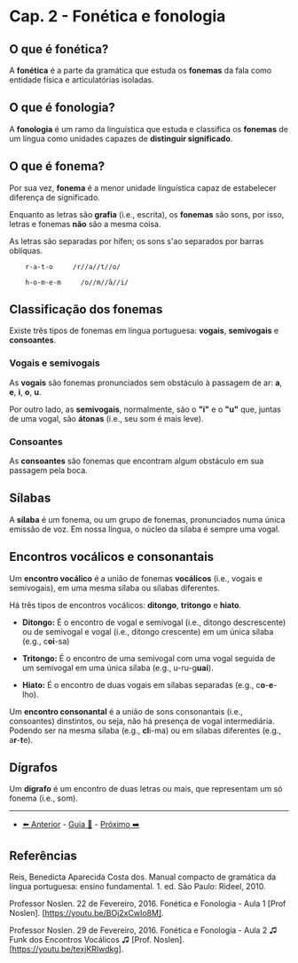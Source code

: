 # Cap. 2 - Fonética e fonologia

## O que é fonética?

A **fonética** é a parte da gramática que estuda os **fonemas** da fala como entidade física e articulatórias isoladas.

## O que é fonologia?

A **fonologia** é um ramo da linguística que estuda e classifica os **fonemas** de um língua como unidades capazes de **distinguir significado**.

## O que é fonema?

Por sua vez, **fonema** é a menor unidade linguística capaz de estabelecer diferença de significado.

Enquanto as letras são **grafia** (i.e., escrita), os **fonemas** são sons, por isso, letras e fonemas **não** são a mesma coisa.

As letras são separadas por hífen; os sons s'ao separados por barras oblíquas.

```
    r-a-t-o     /r//a//t//o/
```

```
    h-o-m-e-m     /o//m//ã//i/
```

## Classificação dos fonemas

Existe três tipos de fonemas em língua portuguesa: **vogais**, **semivogais** e **consoantes**.

### Vogais e semivogais

As **vogais** são fonemas pronunciados sem obstáculo à passagem de ar: **a**, **e**, **i**, **o**, **u**.

Por outro lado, as **semivogais**, normalmente, são o **"i"** e o **"u"** que, juntas de uma vogal, são **átonas** (i.e., seu som é mais leve).

### Consoantes

As **consoantes** são fonemas que encontram algum obstáculo em sua passagem pela boca.

## Sílabas

A **sílaba** é um fonema, ou um grupo de fonemas, pronunciados numa única emissão de voz. Em nossa língua, o núcleo da sílaba é sempre uma vogal.

## Encontros vocálicos e consonantais

Um **encontro vocálico** é a união de fonemas **vocálicos** (i.e., vogais e semivogais), em uma mesma sílaba ou sílabas diferentes.

Há três tipos de encontros vocálicos: **ditongo**, **tritongo** e **hiato**.

- **Ditongo:** É o encontro de vogal e semivogal (i.e., ditongo descrescente) ou de semivogal e vogal (i.e., ditongo crescente) em um única sílaba (e.g., c**oi**-sa)

- **Tritongo:** É o encontro de uma semivogal com uma vogal seguida de um semivogal em uma única sílaba (e.g., u-ru-g**uai**).

- **Hiato:** É o encontro de duas vogais em sílabas separadas (e.g., c**o**-**e**-lho).

Um **encontro consonantal** é a união de sons consonantais (i.e., consoantes) dinstintos, ou seja, não há presença de vogal intermediária. Podendo ser na mesma sílaba (e.g., **cl**i-ma) ou em sílabas diferentes (e.g., a**r**-**t**e).

## Dígrafos

Um **dígrafo** é um encontro de duas letras ou mais, que representam um só fonema (i.e., som).

---

- [⬅️ Anterior](1-comunicacao-e-linguagem.md) - [Guia 📝](../guia-de-portugues.md) - [Próximo ➡️](3-tonicidade-e-acentuacao-grafica.md)

## Referências

Reis, Benedicta Aparecida Costa dos. Manual compacto de gramática da língua portuguesa: ensino fundamental. 1. ed. São Paulo: Rideel, 2010.

Professor Noslen. 22 de Fevereiro, 2016. Fonética e Fonologia - Aula 1 [Prof Noslen]. [https://youtu.be/BOj2xCwIo8M].

Professor Noslen. 29 de Fevereiro, 2016. Fonética e Fonologia - Aula 2 ♫ Funk dos Encontros Vocálicos ♫ [Prof. Noslen]. [https://youtu.be/texjKRIwdkg].
